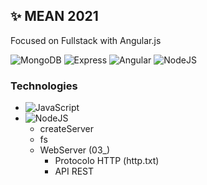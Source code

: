 ## ✨ MEAN 2021
Focused on Fullstack with Angular.js

![MongoDB](https://img.shields.io/badge/-MongoDB-%23353b35?logo=mongodb&logoColor=white)
![Express](https://img.shields.io/badge/-Express-%23353b35?logo=javascript&logoColor=white)
![Angular](https://img.shields.io/badge/-Angular-%23353b35?logo=javascript&logoColor=white)
![NodeJS](https://img.shields.io/badge/-NodeJS-%23353b35?logo=javascript&logoColor=white)
### Technologies
* ![JavaScript](https://img.shields.io/badge/-JavaScript-%23f89d71?logo=javascript&logoColor=white)
* ![NodeJS](https://img.shields.io/badge/-NodeJS-%23f89d71?logo=javascript&logoColor=white)
    - createServer
    - fs
    - WebServer (03_)
        - Protocolo HTTP (http.txt)
        - API REST

